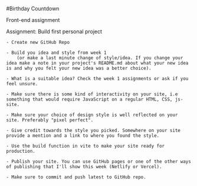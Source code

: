 #Birthday Countdown

Front-end assignment

Assignment: Build first personal project

    - Create new GitHub Repo

    - Build you idea and style from week 1 
        (or make a last minute change of style/idea. If you change your idea make a note in your project's README.md about what your new idea is and why you felt your new idea was a better choice). 
        
    - What is a suitable idea? Check the week 1 assignments or ask if you feel unsure.

    - Make sure there is some kind of interactivity on your site, i.e something that would require JavaScript on a regular HTML, CSS, js-site.

    - Make sure your choice of design style is well reflected on your site. Preferably "pixel perfect".

    - Give credit towards the style you picked. Somewhere on your site provide a mention and a link to where you found the style.

    - Use the build function in vite to make your site ready for production.

    - Publish your site. You can use GitHub pages or one of the other ways of publishing that I'll show this week (Netlify or Vercel).

    - Make sure to commit and push latest to GitHub repo.
